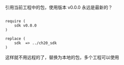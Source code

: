 



引用当前工程中的包，使用版本 v0.0.0 永远是最新的？

```

require (
	sdk v0.0.0
)

replace (
	sdk  => ../ch20_sdk
)

```

这样就不用远程的了，替换为本地的包，多个工程可以使用